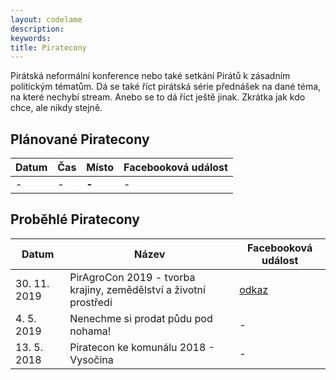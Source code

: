 ```yaml
---
layout: codelame
description:
keywords:
title: Piratecony
---
```


Pirátská neformální konference nebo také setkání Pirátů k zásadním politickým tématům. Dá se také říct pirátská série přednášek na dané téma, na které nechybí stream. Anebo se to dá říct ještě jinak. Zkrátka jak kdo chce, ale nikdy stejně.

## Plánované Piratecony

| Datum        | Čas      | Místo                                   | Facebooková událost                                                     |
|--------------|----------|-----------------------------------------|-------------------------------------------------------------------------|
| -            | -        | **-**                                   | -                                                                       |

## Proběhlé Piratecony

| Datum        | Název                                                             | Facebooková událost                                       |
|--------------|-------------------------------------------------------------------|-----------------------------------------------------------|
| 30. 11. 2019 | PirAgroCon 2019 - tvorba krajiny, zemědělství a životní prostředí | [odkaz](https://www.facebook.com/events/439859943393398/) |
| 4. 5. 2019   | Nenechme si prodat půdu pod nohama!                               | -                                                         |
| 13. 5. 2018  | Piratecon ke komunálu 2018 - Vysočina                             | -                                                         |
